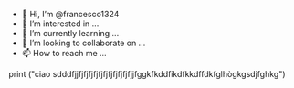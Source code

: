 - 👋 Hi, I’m @francesco1324
- 👀 I’m interested in ...
- 🌱 I’m currently learning ...
- 💞️ I’m looking to collaborate on ...
- 📫 How to reach me ...

<!---
francesco1324/francesco1324 is a ✨ special ✨ repository because its `README.md` (this file) appears on your GitHub profile.
You can click the Preview link to take a look at your changes.
--->
print ("ciao sdddfjjfjfjfjfjfjfjfjfjfjfjfjjfggkfkddfikdfkkdffdkfglhògkgsdjfghkg")
